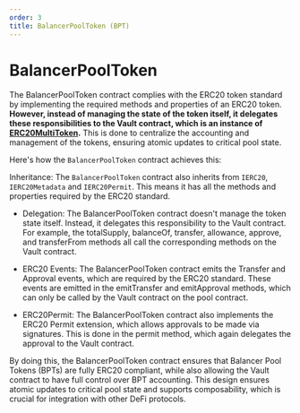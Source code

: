 ```yaml
---
order: 3
title: BalancerPoolToken (BPT)
---
```

# BalancerPoolToken


The BalancerPoolToken contract complies with the ERC20 token standard by implementing the required methods and properties of an ERC20 token. **However, instead of managing the state of the token itself, it delegates these responsibilities to the Vault contract, which is an instance of [ERC20MultiToken](/concepts/vault/erc20-multi-token.md).** This is done to centralize the accounting and management of the tokens, ensuring atomic updates to critical pool state. 

Here's how the `BalancerPoolToken` contract achieves this:

Inheritance: The `BalancerPoolToken` contract also inherits from `IERC20`, `IERC20Metadata` and `IERC20Permit`. This means it has all the methods and properties required by the ERC20 standard.

- Delegation: The BalancerPoolToken contract doesn't manage the token state itself. Instead, it delegates this responsibility to the Vault contract. For example, the totalSupply, balanceOf, transfer, allowance, approve, and transferFrom methods all call the corresponding methods on the Vault contract.

- ERC20 Events: The BalancerPoolToken contract emits the Transfer and Approval events, which are required by the ERC20 standard. These events are emitted in the emitTransfer and emitApproval methods, which can only be called by the Vault contract on the pool contract.

- ERC20Permit: The BalancerPoolToken contract also implements the ERC20 Permit extension, which allows approvals to be made via signatures. This is done in the permit method, which again delegates the approval to the Vault contract.

By doing this, the BalancerPoolToken contract ensures that Balancer Pool Tokens (BPTs) are fully ERC20 compliant, while also allowing the Vault contract to have full control over BPT accounting. This design ensures atomic updates to critical pool state and supports composability, which is crucial for integration with other DeFi protocols.

